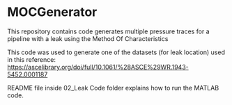 # MOCGenerator
This repository contains code generates multiple pressure traces for a pipeline with a leak using the Method Of Characteristics

This code was used to generate one of the datasets (for leak location) used in this reference: https://ascelibrary.org/doi/full/10.1061/%28ASCE%29WR.1943-5452.0001187

README file inside 02_Leak Code folder explains how to run the MATLAB code.
